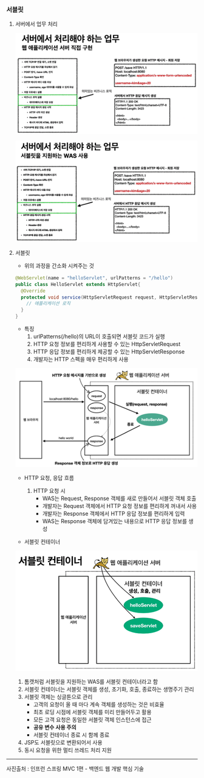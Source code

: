 ### 서블릿

1. 서버에서 업무 처리

   ![강의자료](210927_springboot_2.assets/210927_9.png)

   ![강의자료](210927_springboot_2.assets/210927_10.png)

2. 서블릿

   - 위의 과정을 간소화 시켜주는 것

   ```java
   @WebServlet(name = "helloServlet", urlPatterns = "/hello")
   public class HelloServlet extends HttpServlet{
     @Override
     protected void service(HttpServletRequest request, HttpServletResponse response){
       // 애플리케이션 로직
     }
   }
   ```

   - 특징
     1. urlPatterns(/hello)의 URL이 호출되면 서블릿 코드가 실행
     2. HTTP 요청 정보를 편리하게 사용할 수 있는 HttpServletRequest
     3. HTTP 응답 정보를 편리하게 제공할 수 있는 HttpServletResponse
     4. 개발자는 HTTP 스펙을 매우 편리하게 사용

   ![210927_11](210927_springboot_2.assets/210927_11.png)

   - HTTP 요청, 응답 흐름
     1. HTTP 요청 시
        - WAS는 Request, Response 객체를 새로 만들어서 서블릿 객체 호출
        - 개발자는 Request 객체에서 HTTP 요청 정보를 편리하게 꺼내서 사용
        - 개발자는 Response 객체에서 HTTP 응답 정보를 편리하게 입력
        - WAS는 Response 객체에 담겨있는 내용으로 HTTP 응답 정보를 생성

   - 서블릿 컨테이너

   ![210927_12](210927_springboot_2.assets/210927_12.png)

   1. 톰캣처럼 서블릿을 지원하는 WAS를 서블릿 컨테이너라고 함
   2. 서블릿 컨테이너는 서블릿 객체를 생성, 초기화, 호출, 종료하는 생명주기 관리
   3. 서블릿 객체는 싱글톤으로 관리
      - 고객의 요청이 올 때 마다 계속 객체를 생성하는 것은 비효율
      - 최초 로딩 시점에 서블릿 객체를 미리 만들어두고 활용
      - 모든 고객 요청은 동일한 서블릿 객체 인스턴스에 접근
      - **공유 변수 사용 주의**
      - 서블릿 컨테이너 종료 시 함께 종료
   4. JSP도 서블릿으로 변환되어서 사용
   5. 동시 요청을 위한 멀티 쓰레드 처리 지원

***

사진출처 : 인프런 스프링 MVC 1편 - 백엔드 웹 개발 핵심 기술

